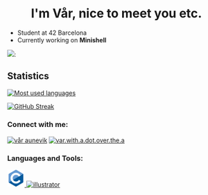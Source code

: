 <h1 align="center"> I'm Vår, nice to meet you etc. </h1>

- Student at 42 Barcelona
- Currently working on **Minishell**


<break>

<img src="https://media.giphy.com/media/TilmLMmWrRYYHjLfub/giphy.gif?cid=ecf05e47h0nsslwlqh1qis575vmbm4k403pjvgo7vgli4vnu&ep=v1_gifs_search&rid=giphy.gif&ct=g" width="500">:

<h2>Statistics</h2>

[![Most used languages](https://github-readme-stats.vercel.app/api/top-langs?username=varaunevik&locale=en&hide_title=false&layout=compact&card_width=320&langs_count=5&theme=dracula&hide_border=false&order=2)](https://github.com/varaunevik?tab=repositories) 

<break>

[![GitHub Streak](https://streak-stats.demolab.com?user=varaunevik&locale=en&mode=daily&theme=dracula&hide_border=false&border_radius=5&order=3)](https://github.com/varaunevik) 

<h3 align="left">Connect with me:</h3>
<p align="left">
<a href="https://linkedin.com/in/våraunevik" target="blank"><img align="center" src="https://raw.githubusercontent.com/rahuldkjain/github-profile-readme-generator/master/src/images/icons/Social/linked-in-alt.svg" alt="vår aunevik" height="30" width="40" /></a>
<a href="https://instagram.com/var.with.a.dot.over.the.a" target="blank"><img align="center" src="https://raw.githubusercontent.com/rahuldkjain/github-profile-readme-generator/master/src/images/icons/Social/instagram.svg" alt="var.with.a.dot.over.the.a" height="30" width="40" /></a>
</p>

<h3 align="left">Languages and Tools:</h3>
<p align="left"> <a href="https://www.cprogramming.com/" target="_blank" rel="noreferrer"> <img src="https://raw.githubusercontent.com/devicons/devicon/master/icons/c/c-original.svg" alt="c" width="40" height="40"/> </a> <a href="https://www.adobe.com/in/products/illustrator.html" target="_blank" rel="noreferrer"> <img src="https://www.vectorlogo.zone/logos/adobe_illustrator/adobe_illustrator-icon.svg" alt="illustrator" width="40" height="40"/> </a> </p>
<!--
**Varaunevik/Varaunevik** is a ✨ _special_ ✨ repository because its `README.md` (this file) appears on your GitHub profile.

Here are some ideas to get you started:

- 🔭 I’m currently working on ...
- 🌱 I’m currently learning ...
- 👯 I’m looking to collaborate on ...
- 🤔 I’m looking for help with ...
- 💬 Ask me about ...
- 📫 How to reach me: ...
- 😄 Pronouns: ...
- ⚡ Fun fact: ...
-->
